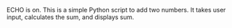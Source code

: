 ECHO is on.
This is a simple Python script to add two numbers.
 It takes user input, calculates the sum, and displays sum.
